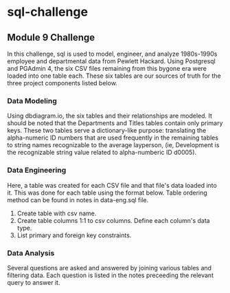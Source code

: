 # sql-challenge
## Module 9 Challenge
In this challenge, sql is used to model, engineer, and analyze 1980s-1990s employee and departmental data from Pewlett Hackard. Using Postgresql and PGAdmin 4, the six CSV files remaining from this bygone era were loaded into one table each. These six tables are our sources of truth for the three project components  listed below.

### Data Modeling
Using dbdiagram.io, the six tables and their relationships are modeled. It should be noted that the Departments and Titles tables contain only primary keys. These two tables serve a dictionary-like purpose: translating the alpha-numeric ID numbers that are used frequently in the remaining tables to string names recognizable to the average layperson, (ie, Development is the recognizable string value related to alpha-numberic ID d0005). 

### Data Engineering
Here, a table was created for each CSV file and that file's data loaded into it. This was done for each table using the format below. Table ordering method can be found in notes in data-eng.sql file. 
1. Create table with csv name. 
2. Create table columns 1:1 to csv columns. Define each column's data type.
3. List primary and foreign key constraints. 

### Data Analysis
Several questions are asked and answered by joining various tables and filtering data. Each question is listed in the notes preceeding the relevant query to answer it. 
